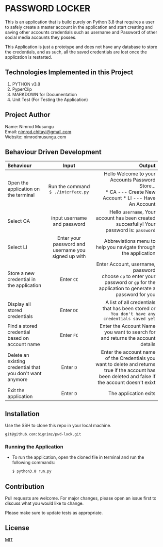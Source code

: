 # PASSWORD LOCKER

This is an application that is build purely on Python 3.8 that requires a user to safely create a master account in the application and start creating and saving other accounts credentials such as username and Password of other social media accounts they posses. 

This Application is just a prototype and does not have any database to store the credentials, and as such, all the saved credentials are lost once the application is restarted. 


## Technologies Implemented in this Project

1. PYTHON v3.8
2. PyperClip
3. MARKDOWN for Documentation
4. Unit Test (For Testing the Application)

## Project Author

Name: Nimrod Musungu <br>
Email: nimrod.chitayi@gmail.com<br>
Website: nimrodmusungu.com




## Behaviour Driven Development
| Behaviour | Input | Output |
| :---------------- | :---------------: | ------------------: |
|Open the application on the terminal | Run the command ```$ ./interface.py```|Hello Welcome to your Accounts Password Store... <br>* CA ---  Create New Account * LI ---  Have An Account |
|Select  CA| input username and password| Hello ```username```, Your account has been created succesfully! Your password is: ```password```|
|Select LI  | Enter your password and username you signed up with| Abbreviations menu to help you navigate through the application|
|Store a new credential in the application| Enter ```CC```|Enter Account, username, password<br>choose ```cp``` to enter your password or ```gp``` for the application to generate a password for you |
|Display all stored credentials | Enter ```DC```|A list of all credentials that has been stored or ```You don't have any credentials saved yet``` |
|Find a stored credential based on account name|Enter ```FC```| Enter the Account Name you want to search for and returns the account details|
|Delete an existing credential that you don't want anymore|Enter ```D```|Enter the account name of the Credentials you want to delete and returns true if the account has been deleted and false if the account doesn't exixt|
|Exit the application| Enter ```D```| The application exits|

## Installation

Use the SSH to clone this repo in your local machine.

```bash
git@github.com:bignimz/pwd-lock.git
```

### Running the Application
* To run the application, open the cloned file in terminal and run the following commands:
  ```bash
  $ python3.8 run.py
  ```

## Contribution

Pull requests are welcome. For major changes, please open an issue first to discuss what you would like to change.

Please make sure to update tests as appropriate.

## License

[MIT](https://choosealicense.com/licenses/mit/)
